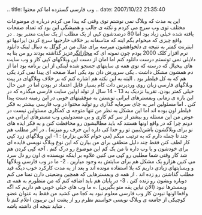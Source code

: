 .. title: وب فارسی گسترده اما کم محتوا .. date: 2007/10/22 21:35:40

این یه مدت که وبلاگ نمی نوشتم توی وقتی که پیدا می کردم درباره ی موضوعات
مختلف توی وب سرچ می کردم و نکته ی جالب و همیشگی این بود که تعداد صفحات
یافته شده خیلی زیاد بود اما 80 درصدشون کپی از یک مطلب از یک سایت معتبر
بود . در واقع چیزی که میخوام بگم اینه که متاسفانه بر خلاف خارجیها سرچ
کردن ایرانیها تو اینترنت کمتر به نتیجه ی دلخواهشون میرسه برای مثال من در
گوگل به دنبال لینک دانلود نرم افزار کلک 2000 بودم چون نمونه ای که
[مجازاتگر](https://punish.wordpress.com/)عزیز گذاشته بودند رو من بنا به
دلایلی نمی تونستم درست دانلود کنم اما امان از دست این وبلاگهای کپی کار و
وب سایت های بیخیال که درسته که توی همه ی سایتهای جسجو شده لینکی از این
برنامه بود اما از دم همشون مشکل داشت . یکی سرورش دان بود یکی اصلا صفحه
ای پیدا نمی کرد یکی هم که به کل قیلطر بود . البته به این نکته هم اشاره
کنم که بر خلاف وبلاگهای در پیت وبلاگهای فارسی زبان روی وردپرس دات کام
بسیار قابل اعتماد تر بودن اما در عین حال خیلی کمتر بودن. تقریبا نزدیک به
13 - 14 سال از تولد اولین سایت فارسی میگذره که در این بازه ی زمانی
وبمسترهای ایرانی تونستن به موفقیتهای خوبی در این زمینه دست پیدا کنن .
اما مسئولین امر به جای سرمایه گذاری رو تولید محتوا در وب فارسی بیشتر به
فکر قیلطر اون بوده اند اما این مشکل به نظر من تنها متوجه ی کمکاری
مسئولین نیست در عوض من این مسئله رو بیشتر از سر کم کاری و بی مسدولیتی وب
مسترهای ایرانی می دونم چرا که در واقع اونها هستند که باید مطالبشون رو
محافظت کنن و به فکر ایده های نو برای وبلاگشون باشن(ببین تو رو خدا کی
داره این حرف رو میزنه) . در آخر مطلب هم چند تا جمله دارم که به ترتیب
میگم (می خوام کلاس بزارم) : 1- این وبلاگهای زرد کپی کار لطف کنن فقط چند
دلیل منطقی برای من بیارن که این نوع وبلاگ نویسی فایده ای برای خودشون و
یا وب داره تا من یک کم این موضوع رو درک کنم . آخه کپی کردن هم شد کار
وقتی شما مطلبی رو کپی می کنین علاوه بر اینکه نویسنده ی اون رو دل سرد می
کنین هزارو یک مشکل هم برای سایتش به وجود میارین . 2- ما در وب فارسی
وبلاگها و وبسایتهای زیادی داریم که بلا استفاده مونده اند و بعد از یه مدت
کارکرد خوب دیگه قید مطلب گذاشتن رو زده اند . از همه ی وبمسترهایی که
همچین وضعیتی دارن تمنا می کنم دوباره وبشون رو زنده کنن . 3- در پایان هم
باید اضافه کنم که من منظورم به همه ی وبمسترها نبود (الان نیاین یقه منو
بگیرین) .ه ما وب های خیلی خوبی هم داریم که اگه واقعا اونها نبودن کار وب
فارسی معلوم نبود به کجا می کشید من فقط به عنوان عضو کوچیکی از جامعه ی
وبلاگ نویسی خواستم نظرم رو از پشت این تریبون اعلام کنم تا شاید نتیجه ای
داشته باشه .
